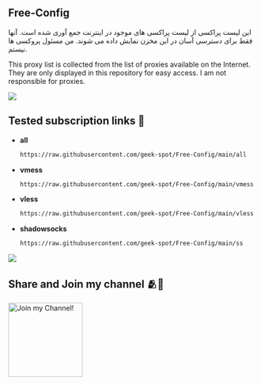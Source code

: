 
## Free-Config
این لیست پراکسی از لیست پراکسی های موجود در اینترنت جمع آوری شده است. آنها فقط برای دسترسی آسان در این مخزن نمایش داده می شوند. من مسئول پروکسی ها نیستم.

This proxy list is collected from the list of proxies available on the Internet. They are only displayed in this repository for easy access. I am not responsible for proxies.


<a><img src='https://i.imgur.com/LyHic3i.gif'/></a>


## Tested subscription links 🔗

  - **all**
    ```bash
    https://raw.githubusercontent.com/geek-spot/Free-Config/main/all
    ```
  - **vmess**
    ```bash
    https://raw.githubusercontent.com/geek-spot/Free-Config/main/vmess
    ```
  - **vless**
    ```bash
    https://raw.githubusercontent.com/geek-spot/Free-Config/main/vless
    ```
  - **shadowsocks**
    ```bash
    https://raw.githubusercontent.com/geek-spot/Free-Config/main/ss
    ```


<a><img src='https://i.imgur.com/LyHic3i.gif'/></a>


## Share and Join my channel 🫂🤍
  <a href="https://t.me/Geek_Spot" target="_blank"><img src="https://anokhanews.com/wp-content/uploads/2024/06/2i8mVvNFBHDJ7t5FTJF8b1uontK.svg" width="150" alt="Join my Channel!"></a>

